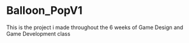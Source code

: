 # Balloon_PopV1
This is the project i made throughout the 6 weeks of Game Design and Game Development class
